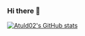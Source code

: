 ### Hi there 👋

<!--
**Atuld02/Atuld02** is a ✨ _special_ ✨ repository because its `README.md` (this file) appears on your GitHub profile.

Here are some ideas to get you started:

- 🔭 I’m currently working on ...
- 🌱 I’m currently learning ...
- 👯 I’m looking to collaborate on ...
- 🤔 I’m looking for help with ...
- 💬 Ask me about ...
- 📫 How to reach me: ...
- 😄 Pronouns: ...
- ⚡ Fun fact: ...
-->
[![Atuld02's GitHub stats](https://github-readme-stats.vercel.app/api?username=Atuld02)](https://github.com/Atuld02/github-readme-stats)
